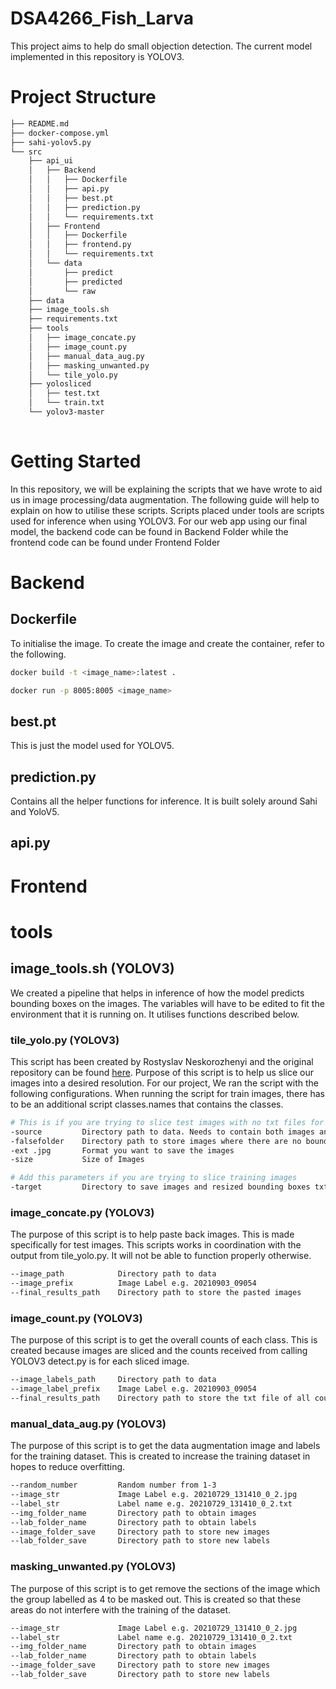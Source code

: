 # DSA4266_Fish_Larva
This project aims to help do small objection detection. The current model implemented in this repository is YOLOV3.

# Project Structure
```bash
├── README.md
├── docker-compose.yml
├── sahi-yolov5.py
└── src
    ├── api_ui
    │   ├── Backend
    │   │   ├── Dockerfile
    │   │   ├── api.py
    │   │   ├── best.pt
    │   │   ├── prediction.py
    │   │   └── requirements.txt
    │   ├── Frontend
    │   │   ├── Dockerfile
    │   │   ├── frontend.py
    │   │   └── requirements.txt
    │   └── data
    │       ├── predict
    │       ├── predicted
    │       └── raw
    ├── data
    ├── image_tools.sh
    ├── requirements.txt
    ├── tools
    │   ├── image_concate.py
    │   ├── image_count.py
    │   ├── manual_data_aug.py
    │   ├── masking_unwanted.py
    │   └── tile_yolo.py
    ├── yolosliced
    │   ├── test.txt
    │   └── train.txt
    └── yolov3-master
      
```

# Getting Started
In this repository, we will be explaining the scripts that we have wrote to aid us in image processing/data augmentation. The following guide will help to explain on how to 
utilise these scripts. Scripts placed under tools are scripts used for inference when using YOLOV3. For our web app using our final model, the backend code can be found in Backend Folder while the frontend code can be found under Frontend Folder

# Backend

## Dockerfile
To initialise the image. To create the image and create the container, refer to the following.

```bash
docker build -t <image_name>:latest .

docker run -p 8005:8005 <image_name>
```

## best.pt
This is just the model used for YOLOV5. 

## prediction.py
Contains all the helper functions for inference. It is built solely around Sahi and YoloV5. 

## api.py


# Frontend


# tools

## image_tools.sh (YOLOV3)
We created a pipeline that helps in inference of how the model predicts bounding boxes on the images. The variables will have to be edited to fit the environment that it is
running on. It utilises functions described below. 

### tile_yolo.py (YOLOV3)
This script has been created by Rostyslav Neskorozhenyi and the original repository can be found [here](https://github.com/slanj/yolo-tiling).
Purpose of this script is to help us slice our images into a desired resolution.
For our project, We ran the script with the following configurations. When running the script for train images, there has to be an additional script
classes.names that contains the classes. 

```bash 
# This is if you are trying to slice test images with no txt files for bounding boxes
-source         Directory path to data. Needs to contain both images and labels
-falsefolder    Directory path to store images where there are no bounding boxes
-ext .jpg       Format you want to save the images
-size           Size of Images

# Add this parameters if you are trying to slice training images
-target         Directory to save images and resized bounding boxes txt files
```


### image_concate.py (YOLOV3)
The purpose of this script is to help paste back images. This is made specifically for test images. 
This scripts works in coordination with the output from tile_yolo.py. It will not be able to function properly otherwise.

```bash
--image_path            Directory path to data
--image_prefix          Image Label e.g. 20210903_09054 
--final_results_path    Directory path to store the pasted images
```

### image_count.py (YOLOV3)
The purpose of this script is to get the overall counts of each class. This is created because images are sliced and the counts received from calling YOLOV3 detect.py is for each sliced image. 

```bash
--image_labels_path     Directory path to data
--image_label_prefix    Image Label e.g. 20210903_09054 
--final_results_path    Directory path to store the txt file of all counts
```

### manual_data_aug.py (YOLOV3)
The purpose of this script is to get the data augmentation image and labels for the training dataset. This is created to increase the training dataset in hopes to reduce overfitting. 

```bash
--random_number         Random number from 1-3
--image_str             Image Label e.g. 20210729_131410_0_2.jpg
--label_str             Label name e.g. 20210729_131410_0_2.txt
--img_folder_name       Directory path to obtain images 
--lab_folder_name       Directory path to obtain labels
--image_folder_save     Directory path to store new images
--lab_folder_save       Directory path to store new labels
```

### masking_unwanted.py (YOLOV3)
The purpose of this script is to get remove the sections of the image which the group labelled as 4 to be masked out. This is created so that these areas do not interfere with the training of the dataset.

```bash
--image_str             Image Label e.g. 20210729_131410_0_2.jpg
--label_str             Label name e.g. 20210729_131410_0_2.txt
--img_folder_name       Directory path to obtain images 
--lab_folder_name       Directory path to obtain labels
--image_folder_save     Directory path to store new images
--lab_folder_save       Directory path to store new labels
```

